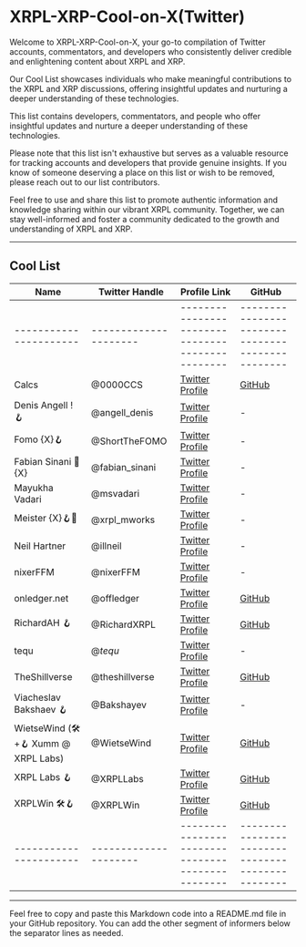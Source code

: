 # XRPL-XRP-Cool-on-X(Twitter)

Welcome to XRPL-XRP-Cool-on-X, your go-to compilation of Twitter accounts, commentators, and developers who consistently deliver credible and enlightening content about XRPL and XRP.

Our Cool List showcases individuals who make meaningful contributions to the XRPL and XRP discussions, offering insightful updates and nurturing a deeper understanding of these technologies.

This list contains developers, commentators, and people who offer insightful updates and nurture a deeper understanding of these technologies.

Please note that this list isn't exhaustive but serves as a valuable resource for tracking accounts and developers that provide genuine insights. If you know of someone deserving a place on this list or wish to be removed, please reach out to our list contributors.

Feel free to use and share this list to promote authentic information and knowledge sharing within our vibrant XRPL community. Together, we can stay well-informed and foster a community dedicated to the growth and understanding of XRPL and XRP.

---

## Cool List

| Name                   | Twitter Handle        | Profile Link                                      | GitHub                                           |
|------------------------|-----------------------|--------------------------------------------------|--------------------------------------------------|
| ---------------------- | --------------------- | ------------------------------------------------ | ------------------------------------------------ |
| Calcs                  | @0000CCS              | [Twitter Profile](https://twitter.com/0000CCS) | [GitHub](https://github.com/0000CCS)            |
| Denis Angell ! 🪝      | @angell_denis         | [Twitter Profile](https://twitter.com/angell_denis) | -                                                |
| Fomo {X}🪝             | @ShortTheFOMO         | [Twitter Profile](https://twitter.com/ShortTheFOMO) | -                                              |
| Fabian Sinani 🔼 {X}   | @fabian_sinani        | [Twitter Profile](https://twitter.com/fabian_sinani) | -                                              |
| Mayukha Vadari         | @msvadari             | [Twitter Profile](https://twitter.com/msvadari) | -                                              |
| Meister {X}🪝💎        | @xrpl_mworks          | [Twitter Profile](https://twitter.com/xrpl_mworks) | -                                              |
| Neil Hartner           | @illneil              | [Twitter Profile](https://twitter.com/illneil) | -                                              |
| nixerFFM               | @nixerFFM             | [Twitter Profile](https://twitter.com/nixerFFM) | -                                              |
| onledger.net           | @offledger            | [Twitter Profile](https://twitter.com/offledger) | [GitHub](https://github.com/offledger)          |
| RichardAH 🪝           | @RichardXRPL          | [Twitter Profile](https://twitter.com/RichardXRPL) | [GitHub](https://github.com/RichardXRPL)        |
| tequ                   | @_tequ_               | [Twitter Profile](https://twitter.com/_tequ_) | -                                              |
| TheShillverse          | @theshillverse        | [Twitter Profile](https://twitter.com/theshillverse) | [GitHub](https://github.com/theshillverse)      |
| Viacheslav Bakshaev 🪝 | @Bakshayev            | [Twitter Profile](https://twitter.com/Bakshayev) | -                                              |
| WietseWind (🛠+🪝 Xumm @ XRPL Labs) | @WietseWind | [Twitter Profile](https://twitter.com/WietseWind) | [GitHub](https://github.com/WietseWind)        |
| XRPL Labs 🪝           | @XRPLLabs             | [Twitter Profile](https://twitter.com/XRPLLabs) | [GitHub](https://github.com/XRPLLabs)          |
| XRPLWin 🛠️🪝          | @XRPLWin              | [Twitter Profile](https://twitter.com/XRPLWin) | [GitHub](https://github.com/XRPLWin)            |
| ---------------------- | --------------------- | ------------------------------------------------ | ------------------------------------------------ |

---

Feel free to copy and paste this Markdown code into a README.md file in your GitHub repository. You can add the other segment of informers below the separator lines as needed.
